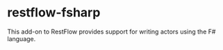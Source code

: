 restflow-fsharp
===============

This add-on to RestFlow provides support for writing actors using the F# language.